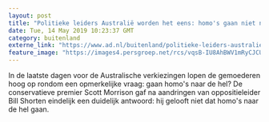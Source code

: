 ```yaml
---
layout: post
title: "Politieke leiders Australië worden het eens: homo's gaan niet naar de hel"
date: Tue, 14 May 2019 10:23:37 GMT
category: buitenland
externe_link: "https://www.ad.nl/buitenland/politieke-leiders-australie-worden-het-eens-homo-s-gaan-niet-naar-de-hel~adf764f9/"
feature_image: "https://images4.persgroep.net/rcs/vqsB-IU8AhBWV1mRyCJCU818NVY/diocontent/148334386/_fitwidth/400/?appId=21791a8992982cd8da851550a453bd7f&quality=0.7"
---
```


In de laatste dagen voor de Australische verkiezingen lopen de gemoederen hoog op rondom een opmerkelijke vraag: gaan homo's naar de hel? De conservatieve premier Scott Morrison gaf na aandringen van oppositieleider Bill Shorten eindelijk een duidelijk antwoord: hij gelooft niet dat homo's naar de hel gaan.
